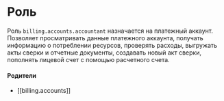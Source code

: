 # Роль

Роль `billing.accounts.accountant` назначается на платежный аккаунт. Позволяет просматривать данные платежного аккаунта, получать информацию о потреблении ресурсов, проверять расходы, выгружать акты сверки и отчетные документы, создавать новый акт сверки, пополнять лицевой счет с помощью расчетного счета.


#### Родители

- [[billing.accounts]]
